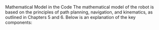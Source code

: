 Mathematical Model in the Code
The mathematical model of the robot is based on the principles of path planning, navigation, and kinematics, as outlined in Chapters 5 and 6. Below is an explanation of the key components: